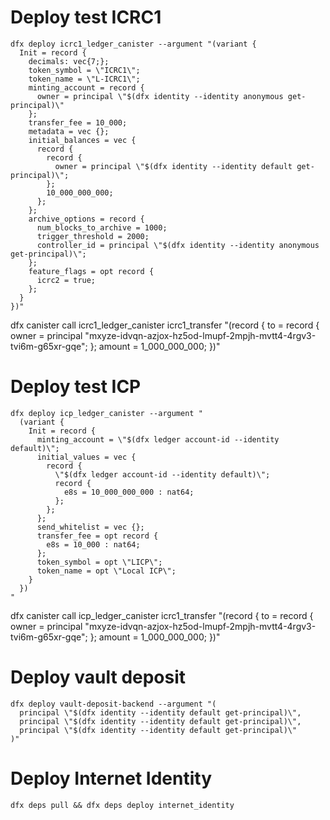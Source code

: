 # Deploy test ICRC1

```
dfx deploy icrc1_ledger_canister --argument "(variant {
  Init = record {
    decimals: vec{7;};
    token_symbol = \"ICRC1\";
    token_name = \"L-ICRC1\";
    minting_account = record {
      owner = principal \"$(dfx identity --identity anonymous get-principal)\"
    };
    transfer_fee = 10_000;
    metadata = vec {};
    initial_balances = vec {
      record {
        record {
          owner = principal \"$(dfx identity --identity default get-principal)\";
        };
        10_000_000_000;
      };
    };
    archive_options = record {
      num_blocks_to_archive = 1000;
      trigger_threshold = 2000;
      controller_id = principal \"$(dfx identity --identity anonymous get-principal)\";
    };
    feature_flags = opt record {
      icrc2 = true;
    };
  }
})"
```

dfx canister call icrc1_ledger_canister icrc1_transfer "(record {
to = record {
owner = principal \"mxyze-idvqn-azjox-hz5od-lmupf-2mpjh-mvtt4-4rgv3-tvi6m-g65xr-gqe\";
};
amount = 1_000_000_000;
})"

# Deploy test ICP

```
dfx deploy icp_ledger_canister --argument "
  (variant {
    Init = record {
      minting_account = \"$(dfx ledger account-id --identity default)\";
      initial_values = vec {
        record {
          \"$(dfx ledger account-id --identity default)\";
          record {
            e8s = 10_000_000_000 : nat64;
          };
        };
      };
      send_whitelist = vec {};
      transfer_fee = opt record {
        e8s = 10_000 : nat64;
      };
      token_symbol = opt \"LICP\";
      token_name = opt \"Local ICP\";
    }
  })
"
```

dfx canister call icp_ledger_canister icrc1_transfer "(record {
to = record {
owner = principal \"mxyze-idvqn-azjox-hz5od-lmupf-2mpjh-mvtt4-4rgv3-tvi6m-g65xr-gqe\";
};
amount = 1_000_000_000;
})"

# Deploy vault deposit

```
dfx deploy vault-deposit-backend --argument "(
  principal \"$(dfx identity --identity default get-principal)\",
  principal \"$(dfx identity --identity default get-principal)\",
  principal \"$(dfx identity --identity default get-principal)\"
)"
```

# Deploy Internet Identity

```
dfx deps pull && dfx deps deploy internet_identity
```
